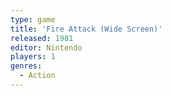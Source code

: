 ```yaml
---
type: game
title: 'Fire Attack (Wide Screen)'
released: 1981
editor: Nintendo
players: 1
genres:
  - Action
---
```

